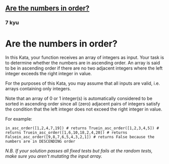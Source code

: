 <h2><a href=https://www.codewars.com/kata/56b7f2f3f18876033f000307/train/python target="_blank">Are the numbers in order?</a></h2><h3>7 kyu</h3><h1 id="are-the-numbers-in-order">Are the numbers in order?</h1><p>In this Kata, your function receives an array of integers as input.  Your task is to determine whether the numbers are in ascending order.  An array is said to be in ascending order if there are no two adjacent integers where the left integer exceeds the right integer in value.</p><p>For the purposes of this Kata, you may assume that all inputs are valid, i.e. arrays containing only integers.</p><p>Note that an array of 0 or 1 integer(s) is automatically considered to be sorted in ascending order since all (zero) adjacent pairs of integers satisfy the condition that the left integer does not exceed the right integer in value.</p><p>For example:</p><pre style="display: none;"><code class="language-java"><span class="cm-variable">isAscOrder</span>(<span class="cm-keyword">new</span> <span class="cm-type">int</span>[]{<span class="cm-number">1</span>,<span class="cm-number">2</span>,<span class="cm-number">4</span>,<span class="cm-number">7</span>,<span class="cm-number">19</span>}) <span class="cm-operator">==</span> <span class="cm-atom">true</span><span class="cm-variable">isAscOrder</span>(<span class="cm-keyword">new</span> <span class="cm-type">int</span>[]{<span class="cm-number">1</span>,<span class="cm-number">2</span>,<span class="cm-number">3</span>,<span class="cm-number">4</span>,<span class="cm-number">5</span>}) <span class="cm-operator">==</span> <span class="cm-atom">true</span><span class="cm-variable">isAscOrder</span>(<span class="cm-keyword">new</span> <span class="cm-type">int</span>[]{<span class="cm-number">1</span>,<span class="cm-number">6</span>,<span class="cm-number">10</span>,<span class="cm-number">18</span>,<span class="cm-number">2</span>,<span class="cm-number">4</span>,<span class="cm-number">20</span>}) <span class="cm-operator">==</span> <span class="cm-atom">false</span><span class="cm-variable">isAscOrder</span>(<span class="cm-keyword">new</span> <span class="cm-type">int</span>[]{<span class="cm-number">9</span>,<span class="cm-number">8</span>,<span class="cm-number">7</span>,<span class="cm-number">6</span>,<span class="cm-number">5</span>,<span class="cm-number">4</span>,<span class="cm-number">3</span>,<span class="cm-number">2</span>,<span class="cm-number">1</span>}) <span class="cm-operator">==</span> <span class="cm-atom">false</span> <span class="cm-comment">// numbers are in DESCENDING order</span></code></pre><pre style="display: none;"><code class="language-c"><span class="cm-variable">in_asc_order</span>({<span class="cm-number">1</span>,<span class="cm-number">2</span>,<span class="cm-number">4</span>,<span class="cm-number">7</span>,<span class="cm-number">19</span>}, <span class="cm-number">5</span>); <span class="cm-comment">// returns true</span><span class="cm-variable">in_asc_order</span>({<span class="cm-number">1</span>,<span class="cm-number">2</span>,<span class="cm-number">3</span>,<span class="cm-number">4</span>,<span class="cm-number">5</span>}, <span class="cm-number">5</span>); <span class="cm-comment">// returns true</span><span class="cm-variable">in_asc_order</span>({<span class="cm-number">1</span>,<span class="cm-number">6</span>,<span class="cm-number">10</span>,<span class="cm-number">18</span>,<span class="cm-number">2</span>,<span class="cm-number">4</span>,<span class="cm-number">20</span>}, <span class="cm-number">7</span>); <span class="cm-comment">// returns false</span><span class="cm-variable">in_asc_order</span>({<span class="cm-number">9</span>,<span class="cm-number">8</span>,<span class="cm-number">7</span>,<span class="cm-number">6</span>,<span class="cm-number">5</span>,<span class="cm-number">4</span>,<span class="cm-number">3</span>,<span class="cm-number">2</span>,<span class="cm-number">1</span>}, <span class="cm-number">9</span>); <span class="cm-comment">// returns false because the numbers are in DESCENDING order</span></code></pre><pre style="display: none;"><code class="language-javascript"><span class="cm-variable">inAscOrder</span>([<span class="cm-number">1</span>,<span class="cm-number">2</span>,<span class="cm-number">4</span>,<span class="cm-number">7</span>,<span class="cm-number">19</span>]); <span class="cm-comment">// returns true</span><span class="cm-variable">inAscOrder</span>([<span class="cm-number">1</span>,<span class="cm-number">2</span>,<span class="cm-number">3</span>,<span class="cm-number">4</span>,<span class="cm-number">5</span>]); <span class="cm-comment">// returns true</span><span class="cm-variable">inAscOrder</span>([<span class="cm-number">1</span>,<span class="cm-number">6</span>,<span class="cm-number">10</span>,<span class="cm-number">18</span>,<span class="cm-number">2</span>,<span class="cm-number">4</span>,<span class="cm-number">20</span>]); <span class="cm-comment">// returns false</span><span class="cm-variable">inAscOrder</span>([<span class="cm-number">9</span>,<span class="cm-number">8</span>,<span class="cm-number">7</span>,<span class="cm-number">6</span>,<span class="cm-number">5</span>,<span class="cm-number">4</span>,<span class="cm-number">3</span>,<span class="cm-number">2</span>,<span class="cm-number">1</span>]); <span class="cm-comment">// returns false because the numbers are in DESCENDING order</span></code></pre><pre style="display: none;"><code class="language-cpp"><span class="cm-variable">inAscOrder</span>([<span class="cm-number">1</span>,<span class="cm-number">2</span>,<span class="cm-number">4</span>,<span class="cm-number">7</span>,<span class="cm-number">19</span>]); <span class="cm-comment">// returns true</span><span class="cm-variable">inAscOrder</span>([<span class="cm-number">1</span>,<span class="cm-number">2</span>,<span class="cm-number">3</span>,<span class="cm-number">4</span>,<span class="cm-number">5</span>]); <span class="cm-comment">// returns true</span><span class="cm-variable">inAscOrder</span>([<span class="cm-number">1</span>,<span class="cm-number">6</span>,<span class="cm-number">10</span>,<span class="cm-number">18</span>,<span class="cm-number">2</span>,<span class="cm-number">4</span>,<span class="cm-number">20</span>]); <span class="cm-comment">// returns false</span><span class="cm-variable">inAscOrder</span>([<span class="cm-number">9</span>,<span class="cm-number">8</span>,<span class="cm-number">7</span>,<span class="cm-number">6</span>,<span class="cm-number">5</span>,<span class="cm-number">4</span>,<span class="cm-number">3</span>,<span class="cm-number">2</span>,<span class="cm-number">1</span>]); <span class="cm-comment">// returns false because the numbers are in DESCENDING order</span></code></pre><pre style="display: none;"><code class="language-csharp"><span class="cm-variable">Kata</span>.<span class="cm-variable">IsAscOrder</span>(<span class="cm-keyword">new</span> <span class="cm-type">int</span>[]{<span class="cm-number">1</span>,<span class="cm-number">2</span>,<span class="cm-number">4</span>,<span class="cm-number">7</span>,<span class="cm-number">19</span>}) <span class="cm-operator">==</span> <span class="cm-atom">true</span><span class="cm-variable">Kata</span>.<span class="cm-variable">IsAscOrder</span>(<span class="cm-keyword">new</span> <span class="cm-type">int</span>[]{<span class="cm-number">1</span>,<span class="cm-number">2</span>,<span class="cm-number">3</span>,<span class="cm-number">4</span>,<span class="cm-number">5</span>}) <span class="cm-operator">==</span> <span class="cm-atom">true</span><span class="cm-variable">Kata</span>.<span class="cm-variable">IsAscOrder</span>(<span class="cm-keyword">new</span> <span class="cm-type">int</span>[]{<span class="cm-number">1</span>,<span class="cm-number">6</span>,<span class="cm-number">10</span>,<span class="cm-number">18</span>,<span class="cm-number">2</span>,<span class="cm-number">4</span>,<span class="cm-number">20</span>}) <span class="cm-operator">==</span> <span class="cm-atom">false</span><span class="cm-variable">Kata</span>.<span class="cm-variable">IsAscOrder</span>(<span class="cm-keyword">new</span> <span class="cm-type">int</span>[]{<span class="cm-number">9</span>,<span class="cm-number">8</span>,<span class="cm-number">7</span>,<span class="cm-number">6</span>,<span class="cm-number">5</span>,<span class="cm-number">4</span>,<span class="cm-number">3</span>,<span class="cm-number">2</span>,<span class="cm-number">1</span>}) <span class="cm-operator">==</span> <span class="cm-atom">false</span> <span class="cm-comment">// numbers are in DESCENDING order</span></code></pre><pre><code class="language-python"><span class="cm-variable">in_asc_order</span>([<span class="cm-number">1</span>,<span class="cm-number">2</span>,<span class="cm-number">4</span>,<span class="cm-number">7</span>,<span class="cm-number">19</span>]) <span class="cm-comment"># returns True</span><span class="cm-variable">in_asc_order</span>([<span class="cm-number">1</span>,<span class="cm-number">2</span>,<span class="cm-number">3</span>,<span class="cm-number">4</span>,<span class="cm-number">5</span>]) <span class="cm-comment"># returns True</span><span class="cm-variable">in_asc_order</span>([<span class="cm-number">1</span>,<span class="cm-number">6</span>,<span class="cm-number">10</span>,<span class="cm-number">18</span>,<span class="cm-number">2</span>,<span class="cm-number">4</span>,<span class="cm-number">20</span>]) <span class="cm-comment"># returns False</span><span class="cm-variable">in_asc_order</span>([<span class="cm-number">9</span>,<span class="cm-number">8</span>,<span class="cm-number">7</span>,<span class="cm-number">6</span>,<span class="cm-number">5</span>,<span class="cm-number">4</span>,<span class="cm-number">3</span>,<span class="cm-number">2</span>,<span class="cm-number">1</span>]) <span class="cm-comment"># returns False because the numbers are in DESCENDING order</span></code></pre><pre style="display: none;"><code class="language-php"><span class="cm-variable">in_asc_order</span>([<span class="cm-number">1</span>, <span class="cm-number">2</span>, <span class="cm-number">4</span>, <span class="cm-number">7</span>, <span class="cm-number">19</span>]); <span class="cm-comment">// true</span><span class="cm-variable">in_asc_order</span>([<span class="cm-number">1</span>, <span class="cm-number">2</span>, <span class="cm-number">3</span>, <span class="cm-number">4</span>, <span class="cm-number">5</span>]); <span class="cm-comment">// true</span><span class="cm-variable">in_asc_order</span>([<span class="cm-number">1</span>, <span class="cm-number">6</span>, <span class="cm-number">10</span>, <span class="cm-number">18</span>, <span class="cm-number">2</span>, <span class="cm-number">4</span>, <span class="cm-number">20</span>]); <span class="cm-comment">// false</span><span class="cm-variable">in_asc_order</span>([<span class="cm-number">9</span>, <span class="cm-number">8</span>, <span class="cm-number">7</span>, <span class="cm-number">6</span>, <span class="cm-number">5</span>, <span class="cm-number">4</span>, <span class="cm-number">3</span>, <span class="cm-number">2</span>, <span class="cm-number">1</span>]); <span class="cm-comment">// false (NOTE: because the numbers are in DESCENDING order, not ascending order)</span></code></pre><pre style="display: none;"><code class="language-haskell"><span class="cm-variable">isAscOrder</span> [<span class="cm-number">1</span>, <span class="cm-number">2</span>, <span class="cm-number">4</span>, <span class="cm-number">7</span>, <span class="cm-number">19</span>] <span class="cm-comment">-- True</span><span class="cm-variable">isAscOrder</span> [<span class="cm-number">1</span>, <span class="cm-number">2</span>, <span class="cm-number">3</span>, <span class="cm-number">4</span>, <span class="cm-number">5</span>] <span class="cm-comment">-- True</span><span class="cm-variable">isAscOrder</span> [<span class="cm-number">1</span>, <span class="cm-number">6</span>, <span class="cm-number">10</span>, <span class="cm-number">18</span>, <span class="cm-number">2</span>, <span class="cm-number">4</span>, <span class="cm-number">20</span>] <span class="cm-comment">-- False</span><span class="cm-variable">isAscOrder</span> [<span class="cm-number">9</span>, <span class="cm-number">8</span>, <span class="cm-number">7</span>, <span class="cm-number">6</span>, <span class="cm-number">5</span>, <span class="cm-number">4</span>, <span class="cm-number">3</span>, <span class="cm-number">2</span>, <span class="cm-number">1</span>] <span class="cm-comment">-- False (NOTE: because the numbers are in DESCENDING order, not ascending order)</span></code></pre><pre style="display: none;"><code class="language-ruby"><span class="cm-variable">is_asc_order</span>([<span class="cm-number">1</span>,<span class="cm-number">2</span>,<span class="cm-number">4</span>,<span class="cm-number">7</span>,<span class="cm-number">19</span>]) <span class="cm-comment"># returns True</span><span class="cm-variable">is_asc_order</span>([<span class="cm-number">1</span>,<span class="cm-number">2</span>,<span class="cm-number">3</span>,<span class="cm-number">4</span>,<span class="cm-number">5</span>]); <span class="cm-comment"># returns True</span><span class="cm-variable">is_asc_order</span>([<span class="cm-number">1</span>,<span class="cm-number">6</span>,<span class="cm-number">10</span>,<span class="cm-number">18</span>,<span class="cm-number">2</span>,<span class="cm-number">4</span>,<span class="cm-number">20</span>]) <span class="cm-comment"># returns False</span><span class="cm-variable">is_asc_order</span>([<span class="cm-number">9</span>,<span class="cm-number">8</span>,<span class="cm-number">7</span>,<span class="cm-number">6</span>,<span class="cm-number">5</span>,<span class="cm-number">4</span>,<span class="cm-number">3</span>,<span class="cm-number">2</span>,<span class="cm-number">1</span>]) <span class="cm-comment"># returns False because the numbers are in DESCENDING order</span></code></pre><pre style="display: none;"><code class="language-crystal"><span class="cm-variable">is_asc_order</span>([<span class="cm-number">1</span>,<span class="cm-number">2</span>,<span class="cm-number">4</span>,<span class="cm-number">7</span>,<span class="cm-number">19</span>]) <span class="cm-comment"># returns True</span><span class="cm-variable">is_asc_order</span>([<span class="cm-number">1</span>,<span class="cm-number">2</span>,<span class="cm-number">3</span>,<span class="cm-number">4</span>,<span class="cm-number">5</span>]); <span class="cm-comment"># returns True</span><span class="cm-variable">is_asc_order</span>([<span class="cm-number">1</span>,<span class="cm-number">6</span>,<span class="cm-number">10</span>,<span class="cm-number">18</span>,<span class="cm-number">2</span>,<span class="cm-number">4</span>,<span class="cm-number">20</span>]) <span class="cm-comment"># returns False</span><span class="cm-variable">is_asc_order</span>([<span class="cm-number">9</span>,<span class="cm-number">8</span>,<span class="cm-number">7</span>,<span class="cm-number">6</span>,<span class="cm-number">5</span>,<span class="cm-number">4</span>,<span class="cm-number">3</span>,<span class="cm-number">2</span>,<span class="cm-number">1</span>]) <span class="cm-comment"># returns False because the numbers are in DESCENDING order</span></code></pre><pre style="display: none;"><code class="language-go"><span class="cm-variable">InAscOrder</span>([]<span class="cm-keyword">int</span>{<span class="cm-number">1</span>, <span class="cm-number">2</span>, <span class="cm-number">4</span>, <span class="cm-number">7</span>, <span class="cm-number">19</span>}) <span class="cm-comment">// returns True</span><span class="cm-variable">InAscOrder</span>([]<span class="cm-keyword">int</span>{<span class="cm-number">1</span>, <span class="cm-number">2</span>, <span class="cm-number">3</span>, <span class="cm-number">4</span>, <span class="cm-number">5</span>}) <span class="cm-comment">// returns True</span><span class="cm-variable">InAscOrder</span>([]<span class="cm-keyword">int</span>{<span class="cm-number">1</span>, <span class="cm-number">6</span>, <span class="cm-number">10</span>, <span class="cm-number">18</span>, <span class="cm-number">2</span>, <span class="cm-number">4</span>, <span class="cm-number">20</span>}) <span class="cm-comment">// returns False</span><span class="cm-variable">InAscOrder</span>([]<span class="cm-keyword">int</span>{<span class="cm-number">9</span>, <span class="cm-number">8</span>, <span class="cm-number">7</span>, <span class="cm-number">6</span>, <span class="cm-number">5</span>, <span class="cm-number">4</span>, <span class="cm-number">3</span>, <span class="cm-number">2</span>, <span class="cm-number">1</span>}) <span class="cm-comment">// returns False because the numbers are in DESCENDING order</span></code></pre><pre style="display: none;"><code class="language-nasm">in_asc_order({<span class="cm-number">1</span>,<span class="cm-number">2</span>,<span class="cm-number">4</span>,<span class="cm-number">7</span>,<span class="cm-number">19</span>}, <span class="cm-number">5</span>)<span class="cm-comment">; // =&gt; 1</span>in_asc_order({<span class="cm-number">1</span>,<span class="cm-number">2</span>,<span class="cm-number">3</span>,<span class="cm-number">4</span>,<span class="cm-number">5</span>}, <span class="cm-number">5</span>)<span class="cm-comment">; // =&gt; 1</span>in_asc_order({<span class="cm-number">1</span>,<span class="cm-number">6</span>,<span class="cm-number">10</span>,<span class="cm-number">18</span>,<span class="cm-number">2</span>,<span class="cm-number">4</span>,<span class="cm-number">20</span>}, <span class="cm-number">7</span>)<span class="cm-comment">; // =&gt; 0</span>in_asc_order({<span class="cm-number">9</span>,<span class="cm-number">8</span>,<span class="cm-number">7</span>,<span class="cm-number">6</span>,<span class="cm-number">5</span>,<span class="cm-number">4</span>,<span class="cm-number">3</span>,<span class="cm-number">2</span>,<span class="cm-number">1</span>}, <span class="cm-number">9</span>)<span class="cm-comment">; // =&gt; 0</span></code></pre><pre style="display: none;"><code class="language-factor"><span class="cm-keyword">{</span> <span class="cm-number">1 2</span> <span class="cm-number">4 7</span> <span class="cm-number">19</span> <span class="cm-keyword">}</span> <span class="cm-builtin">in-asc-order?</span> <span class="cm-comment">! returns t</span><span class="cm-keyword">{</span> <span class="cm-number">1 2</span> <span class="cm-number">3 4</span> <span class="cm-number">5</span> <span class="cm-keyword">}</span> <span class="cm-builtin">in-asc-order?</span> <span class="cm-comment">! returns t</span><span class="cm-keyword">{</span> <span class="cm-number">1 6</span> <span class="cm-number">10 18</span> <span class="cm-number">2 4</span> <span class="cm-number">20</span> <span class="cm-keyword">}</span> <span class="cm-builtin">in-asc-order?</span> <span class="cm-comment">! returns f</span><span class="cm-keyword">{</span> <span class="cm-number">9 8</span> <span class="cm-number">7 6</span> <span class="cm-number">5 4</span> <span class="cm-number">3 2</span> <span class="cm-number">1</span> <span class="cm-keyword">}</span> <span class="cm-builtin">in-asc-order?</span> <span class="cm-comment">! returns f because the numbers are in DESCENDING order</span></code></pre><pre style="display: none;"><code class="language-cobol">      InAscOrder([<span class="cm-number">1</span>,<span class="cm-number">2</span>,<span class="cm-number">4</span>,<span class="cm-number">7</span>,<span class="cm-number">19</span>]) <span class="cm-builtin">=</span><span class="cm-builtin">&gt;</span> <span class="cm-number">1</span>      InAscOrder([<span class="cm-number">1</span>,<span class="cm-number">2</span>,<span class="cm-number">3</span>,<span class="cm-number">4</span>,<span class="cm-number">5</span>]) <span class="cm-builtin">=</span><span class="cm-builtin">&gt;</span> <span class="cm-number">1</span>      InAscOrder([<span class="cm-number">1</span>,<span class="cm-number">6</span>,<span class="cm-number">10</span>,<span class="cm-number">18</span>,<span class="cm-number">2</span>,<span class="cm-number">4</span>,<span class="cm-number">20</span>]) <span class="cm-builtin">=</span><span class="cm-builtin">&gt;</span> <span class="cm-number">0</span>      InAscOrder([<span class="cm-number">9</span>,<span class="cm-number">8</span>,<span class="cm-number">7</span>,<span class="cm-number">6</span>,<span class="cm-number">5</span>,<span class="cm-number">4</span>,<span class="cm-number">3</span>,<span class="cm-number">2</span>,<span class="cm-number">1</span>]) <span class="cm-builtin">=</span><span class="cm-builtin">&gt;</span> <span class="cm-number">0</span></code></pre><pre style="display: none;"><code class="language-riscv">in_asc_order({<span class="cm-number">1</span>,<span class="cm-number">2</span>,<span class="cm-number">4</span>,<span class="cm-number">7</span>,<span class="cm-number">19</span>}, <span class="cm-number">5</span>); // returns truein_asc_order({<span class="cm-number">1</span>,<span class="cm-number">2</span>,<span class="cm-number">3</span>,<span class="cm-number">4</span>,<span class="cm-number">5</span>}, <span class="cm-number">5</span>); // returns truein_asc_order({<span class="cm-number">1</span>,<span class="cm-number">6</span>,<span class="cm-number">10</span>,<span class="cm-number">18</span>,<span class="cm-number">2</span>,<span class="cm-number">4</span>,<span class="cm-number">20</span>}, <span class="cm-number">7</span>); // returns falsein_asc_order({<span class="cm-number">9</span>,<span class="cm-number">8</span>,<span class="cm-number">7</span>,<span class="cm-number">6</span>,<span class="cm-number">5</span>,<span class="cm-number">4</span>,<span class="cm-number">3</span>,<span class="cm-number">2</span>,<span class="cm-number">1</span>}, <span class="cm-number">9</span>); // returns false because the numbers are in DESCENDING order</code></pre><p><em>N.B. If your solution passes all fixed tests but fails at the random tests, make sure you aren't mutating the input array.</em></p>